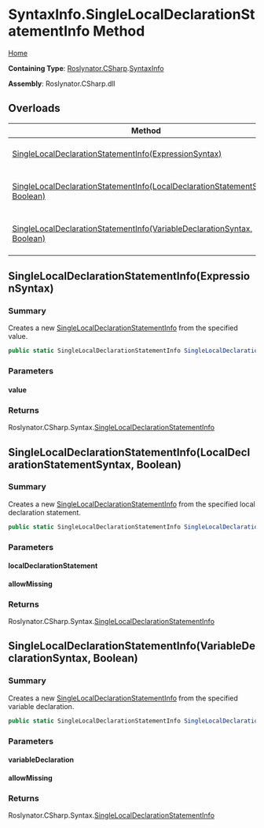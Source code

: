 # SyntaxInfo\.SingleLocalDeclarationStatementInfo Method <a name="_Top"></a>

[Home](../../../../README.md)

**Containing Type**: [Roslynator.CSharp](../../README.md#_Top)\.[SyntaxInfo](../README.md#_Top)

**Assembly**: Roslynator\.CSharp\.dll

## Overloads

| Method | Summary |
| ------ | ------- |
| [SingleLocalDeclarationStatementInfo(ExpressionSyntax)](#Roslynator_CSharp_SyntaxInfo_SingleLocalDeclarationStatementInfo_Microsoft_CodeAnalysis_CSharp_Syntax_ExpressionSyntax_) | Creates a new [SingleLocalDeclarationStatementInfo](../../Syntax/SingleLocalDeclarationStatementInfo/README.md#_Top) from the specified value\. |
| [SingleLocalDeclarationStatementInfo(LocalDeclarationStatementSyntax, Boolean)](#Roslynator_CSharp_SyntaxInfo_SingleLocalDeclarationStatementInfo_Microsoft_CodeAnalysis_CSharp_Syntax_LocalDeclarationStatementSyntax_System_Boolean_) | Creates a new [SingleLocalDeclarationStatementInfo](../../Syntax/SingleLocalDeclarationStatementInfo/README.md#_Top) from the specified local declaration statement\. |
| [SingleLocalDeclarationStatementInfo(VariableDeclarationSyntax, Boolean)](#Roslynator_CSharp_SyntaxInfo_SingleLocalDeclarationStatementInfo_Microsoft_CodeAnalysis_CSharp_Syntax_VariableDeclarationSyntax_System_Boolean_) | Creates a new [SingleLocalDeclarationStatementInfo](../../Syntax/SingleLocalDeclarationStatementInfo/README.md#_Top) from the specified variable declaration\. |

## SingleLocalDeclarationStatementInfo\(ExpressionSyntax\) <a name="Roslynator_CSharp_SyntaxInfo_SingleLocalDeclarationStatementInfo_Microsoft_CodeAnalysis_CSharp_Syntax_ExpressionSyntax_"></a>

### Summary

Creates a new [SingleLocalDeclarationStatementInfo](../../Syntax/SingleLocalDeclarationStatementInfo/README.md#_Top) from the specified value\.

```csharp
public static SingleLocalDeclarationStatementInfo SingleLocalDeclarationStatementInfo(ExpressionSyntax value)
```

### Parameters

#### value

### Returns

Roslynator\.CSharp\.Syntax\.[SingleLocalDeclarationStatementInfo](../../Syntax/SingleLocalDeclarationStatementInfo/README.md#_Top)

## SingleLocalDeclarationStatementInfo\(LocalDeclarationStatementSyntax, Boolean\) <a name="Roslynator_CSharp_SyntaxInfo_SingleLocalDeclarationStatementInfo_Microsoft_CodeAnalysis_CSharp_Syntax_LocalDeclarationStatementSyntax_System_Boolean_"></a>

### Summary

Creates a new [SingleLocalDeclarationStatementInfo](../../Syntax/SingleLocalDeclarationStatementInfo/README.md#_Top) from the specified local declaration statement\.

```csharp
public static SingleLocalDeclarationStatementInfo SingleLocalDeclarationStatementInfo(LocalDeclarationStatementSyntax localDeclarationStatement, bool allowMissing = false)
```

### Parameters

#### localDeclarationStatement

#### allowMissing

### Returns

Roslynator\.CSharp\.Syntax\.[SingleLocalDeclarationStatementInfo](../../Syntax/SingleLocalDeclarationStatementInfo/README.md#_Top)

## SingleLocalDeclarationStatementInfo\(VariableDeclarationSyntax, Boolean\) <a name="Roslynator_CSharp_SyntaxInfo_SingleLocalDeclarationStatementInfo_Microsoft_CodeAnalysis_CSharp_Syntax_VariableDeclarationSyntax_System_Boolean_"></a>

### Summary

Creates a new [SingleLocalDeclarationStatementInfo](../../Syntax/SingleLocalDeclarationStatementInfo/README.md#_Top) from the specified variable declaration\.

```csharp
public static SingleLocalDeclarationStatementInfo SingleLocalDeclarationStatementInfo(VariableDeclarationSyntax variableDeclaration, bool allowMissing = false)
```

### Parameters

#### variableDeclaration

#### allowMissing

### Returns

Roslynator\.CSharp\.Syntax\.[SingleLocalDeclarationStatementInfo](../../Syntax/SingleLocalDeclarationStatementInfo/README.md#_Top)

